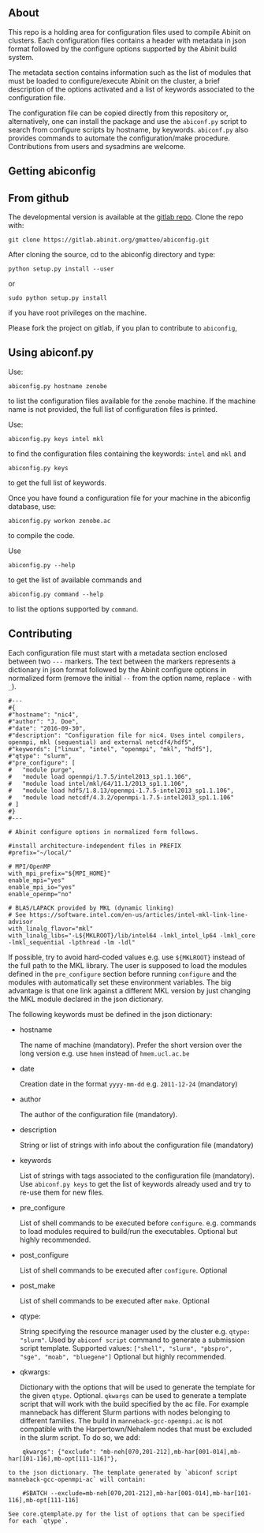 ## About

This repo is a holding area for configuration files used to compile Abinit on clusters.
Each configuration files contains a header with metadata in json format followed by
the configure options supported by the Abinit build system.

The metadata section contains information such as the list of modules that must be loaded
to configure/execute Abinit on the cluster, a brief description of the options activated
and a list of keywords associated to the configuration file.

The configuration file can be copied directly from this repository or, alternatively,
one can install the package and use the `abiconf.py` script to search from configure scripts
by hostname, by keywords. `abiconf.py` also provides commands to automate the configuration/make procedure.
Contributions from users and sysadmins are welcome.

<!---
Precompiled versions of Abinit are also available on the conda channel

    conda.

Note that, for the time being, the conda versions do not support MPI
and the binaries are statically linked against the internal version of Blas/Lapack/FFT.
They are handy especially if you want to try Abinit on your machine but they are not
supposed to be used for high-performance calculations.

For more advanced approaches to the installation of Abinit on clusters, see

    [spack](https://github.com/LLNL/spack)
    [easybuild](https://github.com/hpcugent/easybuild)
-->

## Getting abiconfig

<!---
From pip
--------

The easiest way to install abiconf is to use `pip`, as follows:

    pip install abiconf
-->

## From github

The developmental version is available at the [gitlab repo](https://gitlab.abinit.org/gmatteo/abiconfig).
Clone the repo with:

    git clone https://gitlab.abinit.org/gmatteo/abiconfig.git

After cloning the source, cd to the abiconfig directory and type:

    python setup.py install --user

or

    sudo python setup.py install

if you have root privileges on the machine.

Please fork the project on gitlab, if you plan to contribute to `abiconfig`,

## Using abiconf.py

Use:

    abiconfig.py hostname zenobe

to list the configuration files available for the `zenobe` machine.
If the machine name is not provided, the full list of configuration files is printed.

Use:

    abiconfig.py keys intel mkl

to find the configuration files containing the keywords: `intel` and `mkl` and

    abiconfig.py keys

to get the full list of keywords.

Once you have found a configuration file for your machine in the abiconfig database, use:

    abiconfig.py workon zenobe.ac

to compile the code.

Use

    abiconfig.py --help

to get the list of available commands and

    abiconfig.py command --help

to list the options supported by `command`.

## Contributing

Each configuration file must start with a metadata section enclosed between two `---` markers.
The text between the markers represents a dictionary in json format followed by the
Abinit configure options in normalized form (remove the initial `--` from the option name,
replace `-` with `_`).

```
#---
#{
#"hostname": "nic4",
#"author": "J. Doe",
#"date": "2016-09-30",
#"description": "Configuration file for nic4. Uses intel compilers, openmpi, mkl (sequential) and external netcdf4/hdf5",
#"keywords": ["linux", "intel", "openmpi", "mkl", "hdf5"],
#"qtype": "slurm",
#"pre_configure": [
#   "module purge",
#   "module load openmpi/1.7.5/intel2013_sp1.1.106",
#   "module load intel/mkl/64/11.1/2013_sp1.1.106",
#   "module load hdf5/1.8.13/openmpi-1.7.5-intel2013_sp1.1.106",
#   "module load netcdf/4.3.2/openmpi-1.7.5-intel2013_sp1.1.106"
# ]
#}
#---

# Abinit configure options in normalized form follows.

#install architecture-independent files in PREFIX
#prefix="~/local/"

# MPI/OpenMP
with_mpi_prefix="${MPI_HOME}"
enable_mpi="yes"
enable_mpi_io="yes"
enable_openmp="no"

# BLAS/LAPACK provided by MKL (dynamic linking)
# See https://software.intel.com/en-us/articles/intel-mkl-link-line-advisor
with_linalg_flavor="mkl"
with_linalg_libs="-L${MKLROOT}/lib/intel64 -lmkl_intel_lp64 -lmkl_core -lmkl_sequential -lpthread -lm -ldl"
```

If possible, try to avoid hard-coded values e.g. use `${MKLROOT}` instead of the full path to the MKL library.
The user is supposed to load the modules defined in the `pre_configure` section before running `configure`
and the modules with automatically set these environment variables.
The big advantage is that one link against a different MKL version by just changing the MKL module
declared in the json dictionary.

The following keywords must be defined in the json dictionary:

  * hostname

    The name of machine (mandatory). Prefer the short version over the long version
    e.g. use `hmem` instead of `hmem.ucl.ac.be`

  * date

    Creation date in the format `yyyy-mm-dd` e.g. `2011-12-24` (mandatory)

  * author

    The author of the configuration file (mandatory).

  * description

    String or list of strings with info about the configuration file (mandatory)

  * keywords

    List of strings with tags associated to the configuration file (mandatory).
    Use `abiconf.py keys` to get the list of keywords already used
    and try to re-use them for new files.

  * pre\_configure

    List of shell commands to be executed before `configure`.
    e.g. commands to load modules required to build/run the executables.
    Optional but highly recommended.

  * post\_configure

    List of shell commands to be executed after `configure`.
    Optional

  * post\_make

    List of shell commands to be executed after `make`.
    Optional

  * qtype:

    String specifying the resource manager used by the cluster e.g. `qtype: "slurm"`.
    Used by `abiconf script` command to generate a submission script template.
    Supported values: `["shell", "slurm", "pbspro", "sge", "moab", "bluegene"]`
    Optional but highly recommended.

  * qkwargs:

    Dictionary with the options that will be used to generate the template for the given `qtype`.
    Optional. `qkwargs` can be used to generate a template script that will work with the
    build specified by the ac file. For example manneback has different Slurm partions
    with nodes belonging to different families.
    The build in `manneback-gcc-openmpi.ac` is not compatible with the Harpertown/Nehalem nodes
    that must be excluded in the slurm script. To do so, we add:

```
	qkwargs": {"exclude": "mb-neh[070,201-212],mb-har[001-014],mb-har[101-116],mb-opt[111-116]"},
```

    to the json dictionary. The template generated by `abiconf script manneback-gcc-openmpi-ac` will contain:

```
	#SBATCH	--exclude=mb-neh[070,201-212],mb-har[001-014],mb-har[101-116],mb-opt[111-116]
```

    See core.qtemplate.py for the list of options that can be specified for each `qtype`.

